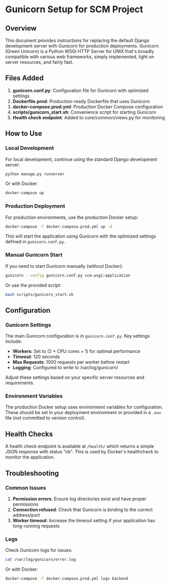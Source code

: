 # Gunicorn Setup for SCM Project

## Overview

This document provides instructions for replacing the default Django development server with Gunicorn for production deployments. Gunicorn (Green Unicorn) is a Python WSGI HTTP Server for UNIX that's broadly compatible with various web frameworks, simply implemented, light on server resources, and fairly fast.

## Files Added

1. **gunicorn.conf.py**: Configuration file for Gunicorn with optimized settings
2. **Dockerfile.prod**: Production-ready Dockerfile that uses Gunicorn
3. **docker-compose.prod.yml**: Production Docker Compose configuration
4. **scripts/gunicorn_start.sh**: Convenience script for starting Gunicorn
5. **Health check endpoint**: Added to core/common/views.py for monitoring

## How to Use

### Local Development

For local development, continue using the standard Django development server:

```bash
python manage.py runserver
```

Or with Docker:

```bash
docker-compose up
```

### Production Deployment

For production environments, use the production Docker setup:

```bash
docker-compose -f docker-compose.prod.yml up -d
```

This will start the application using Gunicorn with the optimized settings defined in `gunicorn.conf.py`.

### Manual Gunicorn Start

If you need to start Gunicorn manually (without Docker):

```bash
gunicorn --config gunicorn.conf.py scm.wsgi:application
```

Or use the provided script:

```bash
bash scripts/gunicorn_start.sh
```

## Configuration

### Gunicorn Settings

The main Gunicorn configuration is in `gunicorn.conf.py`. Key settings include:

- **Workers**: Set to (2 × CPU cores + 1) for optimal performance
- **Timeout**: 120 seconds
- **Max Requests**: 1000 requests per worker before restart
- **Logging**: Configured to write to /var/log/gunicorn/

Adjust these settings based on your specific server resources and requirements.

### Environment Variables

The production Docker setup uses environment variables for configuration. These should be set in your deployment environment or provided in a `.env` file (not committed to version control).

## Health Checks

A health check endpoint is available at `/health/` which returns a simple JSON response with status "ok". This is used by Docker's healthcheck to monitor the application.

## Troubleshooting

### Common Issues

1. **Permission errors**: Ensure log directories exist and have proper permissions
2. **Connection refused**: Check that Gunicorn is binding to the correct address/port
3. **Worker timeout**: Increase the timeout setting if your application has long-running requests

### Logs

Check Gunicorn logs for issues:

```bash
cat /var/log/gunicorn/error.log
```

Or with Docker:

```bash
docker-compose -f docker-compose.prod.yml logs backend
```